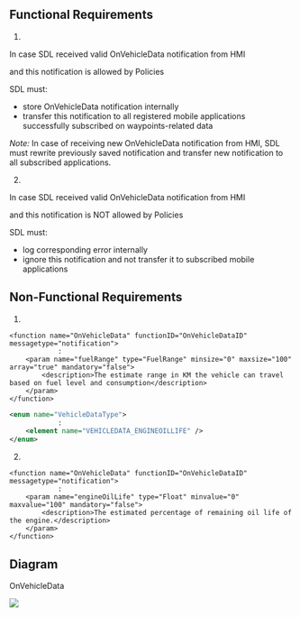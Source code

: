 ## Functional Requirements

1. 
In case SDL received valid OnVehicleData notification from HMI

and this notification is allowed by Policies

SDL must:

- store OnVehicleData notification internally
- transfer this notification to all registered mobile applications successfully subscribed on waypoints-related data

_Note:_ In case of receiving new OnVehicleData notification from HMI, SDL must rewrite previously saved notification and transfer new notification to all subscribed applications.

2. 
In case SDL received valid OnVehicleData notification from HMI

and this notification is NOT allowed by Policies

SDL must:

- log corresponding error internally
- ignore this notification and not transfer it to subscribed mobile applications

## Non-Functional Requirements
1.
```
<function name="OnVehicleData" functionID="OnVehicleDataID" messagetype="notification">
            :
    <param name="fuelRange" type="FuelRange" minsize="0" maxsize="100" array="true" mandatory="false">
        <description>The estimate range in KM the vehicle can travel based on fuel level and consumption</description>
    </param>
</function>
```
```xml
<enum name="VehicleDataType">
            :
    <element name="VEHICLEDATA_ENGINEOILLIFE" />
</enum>
```
2.
```
<function name="OnVehicleData" functionID="OnVehicleDataID" messagetype="notification">
            :
    <param name="engineOilLife" type="Float" minvalue="0" maxvalue="100" mandatory="false">
        <description>The estimated percentage of remaining oil life of the engine.</description>
    </param>
</function>
```


## Diagram

OnVehicleData

![](.png)



